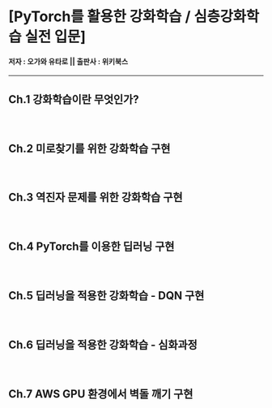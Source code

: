# [PyTorch를 활용한 강화학습 / 심층강화학습 실전 입문]
#### 저자 : 오가와 유타로 ||  출판사 : 위키북스

---
## Ch.1 강화학습이란 무엇인가?

ㅤㅤㅤ　




## Ch.2 미로찾기를 위한 강화학습 구현

ㅤㅤㅤ　




## Ch.3 역진자 문제를 위한 강화학습 구현

ㅤㅤㅤ　




## Ch.4 PyTorch를 이용한 딥러닝 구현

ㅤㅤㅤ　




## Ch.5 딥러닝을 적용한 강화학습 - DQN 구현

ㅤㅤㅤ　




## Ch.6 딥러닝을 적용한 강화학습 - 심화과정

ㅤㅤㅤ　




## Ch.7 AWS GPU 환경에서 벽돌 깨기 구현
